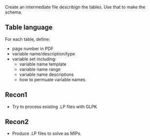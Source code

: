 Create an intermediate file describign the tables. Use that to make the schema.

## Table language
For each table, define:
 - page number in PDF
 - variable name/description/type
 - variable set including:
   - variable name template
   - variable name range
   - variable name descriptions
   - how to permuate variable names.
## Recon1
- Try to process existing .LP files with GLPK
## Recon2
- Produce .LP files to solve as MIPs.
